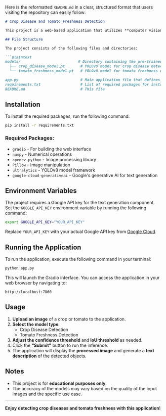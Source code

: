 Here is the reformatted `README.md` in a clear, structured format that users visiting the repository can easily follow:

```markdown
# Crop Disease and Tomato Freshness Detection

This project is a web-based application that utilizes **computer vision** and **natural language processing** to detect crop diseases and assess tomato freshness. The application leverages **YOLOv8** for object detection and **Google's Gemini model** for text generation.

## File Structure

The project consists of the following files and directories:

```plaintext
models/                          # Directory containing the pre-trained YOLOv8 models
  ├── crop_disease_model.pt       # YOLOv8 model for crop disease detection
  └── tomato_freshness_model.pt   # YOLOv8 model for tomato freshness detection

app.py                            # Main application file that defines the Gradio interface and inference functions
requirements.txt                  # List of required packages for installation
README.md                         # This file
```

## Installation

To install the required packages, run the following command:

```bash
pip install -r requirements.txt
```

### Required Packages:

- `gradio` - For building the web interface
- `numpy` - Numerical operations
- `opencv-python` - Image processing library
- `Pillow` - Image manipulation
- `ultralytics` - YOLOv8 model framework
- `google-cloud-generativeai` - Google's generative AI for text generation

## Environment Variables

The project requires a Google API key for the text generation component. Set the `GOOGLE_API_KEY` environment variable by running the following command:

```bash
export GOOGLE_API_KEY="YOUR_API_KEY"
```

Replace `YOUR_API_KEY` with your actual Google API key from [Google Cloud](https://cloud.google.com/docs/authentication/api-keys).

## Running the Application

To run the application, execute the following command in your terminal:

```bash
python app.py
```

This will launch the Gradio interface. You can access the application in your web browser by navigating to:

```
http://localhost:7860
```

## Usage

1. **Upload an image** of a crop or tomato to the application.
2. **Select the model type**:
   - Crop Disease Detection
   - Tomato Freshness Detection
3. **Adjust the confidence threshold** and **IoU threshold** as needed.
4. Click the **"Submit"** button to run the inference.
5. The application will display the **processed image** and generate a **text description** of the detected objects.

## Notes

- This project is for **educational purposes only**.
- The accuracy of the models may vary based on the quality of the input images and the specific use case.

---

**Enjoy detecting crop diseases and tomato freshness with this application!**
```
